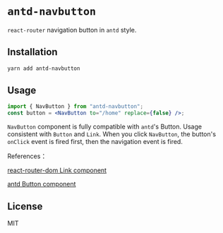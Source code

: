 # `antd-navbutton`

`react-router` navigation button in `antd` style.

## Installation

```powershell
yarn add antd-navbutton
```

## Usage

```jsx
import { NavButton } from "antd-navbutton";
const button = <NavButton to="/home" replace={false} />;
```

`NavButton` component is fully compatible with `antd`'s Button. Usage consistent with `Button` and `Link`. When you click `NavButton`, the button's `onClick` event is fired first, then the navigation event is fired.

References：

[react-router-dom Link component](http://reacttraining.cn/web/api/Link)

[antd Button component](https://ant.design/components/button-cn/)

## License

MIT
